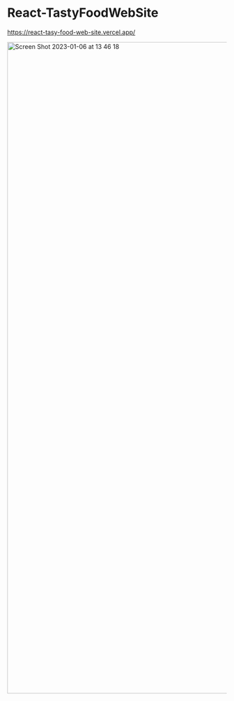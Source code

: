 # React-TastyFoodWebSite
https://react-tasy-food-web-site.vercel.app/

<img width="1493" alt="Screen Shot 2023-01-06 at 13 46 18" src="https://user-images.githubusercontent.com/82292818/211105536-024f0928-7489-47f1-93dd-2d37f8a68ccb.png">

